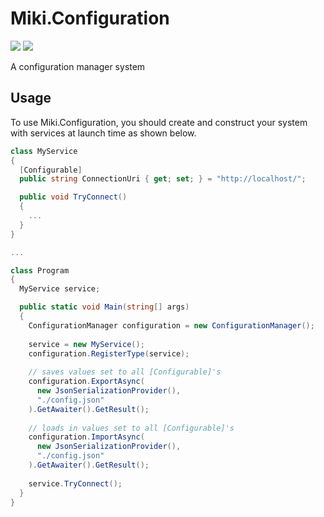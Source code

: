 # Miki.Configuration
[![](https://img.shields.io/nuget/dt/Miki.Configuration.svg?style=for-the-badge)](https://www.nuget.org/packages/Miki.Configuration)
[![](https://img.shields.io/discord/259343729586864139.svg?style=for-the-badge&logo=discord)](https://discord.gg/XpG4kwE)

A configuration manager system

## Usage
To use Miki.Configuration, you should create and construct your system with services at launch time as shown below.
```cs
class MyService
{
  [Configurable]
  public string ConnectionUri { get; set; } = "http://localhost/";

  public void TryConnect() 
  {
    ...
  }
}

...

class Program
{
  MyService service;

  public static void Main(string[] args)
  {
    ConfigurationManager configuration = new ConfigurationManager();
    
    service = new MyService();
    configuration.RegisterType(service);  
  
    // saves values set to all [Configurable]'s
    configuration.ExportAsync(
      new JsonSerializationProvider(),
      "./config.json"
    ).GetAwaiter().GetResult();
  
    // loads in values set to all [Configurable]'s
    configuration.ImportAsync(
      new JsonSerializationProvider(),
      "./config.json"
    ).GetAwaiter().GetResult();
    
    service.TryConnect();
  }
}
```
